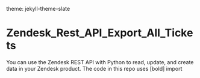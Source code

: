 theme: jekyll-theme-slate
# Zendesk_Rest_API_Export_All_Tickets
You can use the Zendesk REST API with Python to read, update, and create data in your Zendesk product. 
The code in this repo uses [bold] import 
